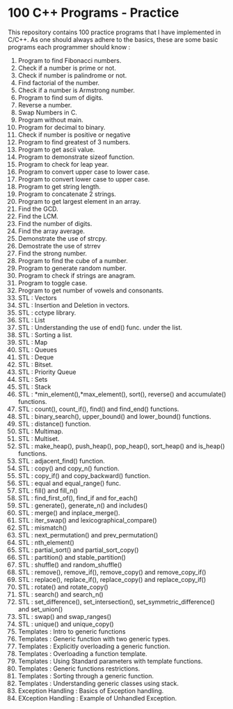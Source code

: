 # **100 C++ Programs - Practice**

This repository contains 100 practice programs that I have implemented in C/C++. As one should always adhere to the basics, these are some basic programs each programmer should know :

1. Program to find Fibonacci numbers.
2. Check if a number is prime or not.
3. Check if number is palindrome or not.
4. Find factorial of the number.
5. Check if a number is Armstrong number.
6. Program to find sum of digits.
7. Reverse a number.
8. Swap Numbers in C.
9. Program without main.
10. Program for decimal to binary.
11. Check if number is positive or negative
12. Program to find greatest of 3 numbers.
13. Program to get ascii value.
14. Program to demonstrate sizeof function.
15. Program to check for leap year.
16. Program to convert upper case to lower case.
17. Program to convert lower case to upper case.
18. Program to get string length.
19. Program to concatenate 2 strings.
20. Program to get largest element in an array.
21. Find the GCD.
22. Find the LCM.
23. Find the number of digits.
24. Find the array average.
25. Demonstrate the use of strcpy.
26. Demostrate the use of strrev
27. Find the strong number.
28. Program to find the cube of a number.
29. Program to generate random number.
30. Program to check if strings are anagram.
31. Program to toggle case.
32. Program to get number of vowels and consonants.
33. STL : Vectors
34. STL : Insertion and Deletion in vectors.
35. STL : cctype library.
36. STL : List
37. STL : Understanding the use of end() func. under the list.
38. STL : Sorting a list.
39. STL : Map
40. STL : Queues
41. STL : Deque
42. STL : Bitset.
43. STL : Priority Queue
44. STL : Sets
45. STL : Stack
46. STL : *min_element(),*max_element(), sort(), reverse() and accumulate() functions.
47. STL : count(), count_if(), find() and find_end() functions.
48. STL : binary_search(), upper_bound() and lower_bound() functions.
49. STL : distance() function.
50. STL : Multimap.
51. STL : Multiset.
52. STL : make_heap(), push_heap(), pop_heap(), sort_heap() and is_heap() functions.
53. STL : adjacent_find() function.
54. STL : copy() and copy_n() function.
55. STL : copy_if() and copy_backward() function.
56. STL : equal and equal_range() func.
57. STL : fill() and fill_n()
58. STL : find_first_of(), find_if and for_each()
59. STL : generate(), generate_n() and includes()
60. STL : merge() and inplace_merge().
61. STL : iter_swap() and lexicographical_compare()
62. STL : mismatch()
63. STL : next_permutation() and prev_permutation()
64. STL : nth_element()
65. STL : partial_sort() and partial_sort_copy()
66. STL : partition() and stable_partition()
67. STL : shuffle() and random_shuffle()
68. STL : remove(), remove_if(), remove_copy() and remove_copy_if()
69. STL : replace(), replace_if(), replace_copy() and replace_copy_if()
70. STL : rotate() and rotate_copy()
71. STL : search() and search_n()
72. STL : set_difference(), set_intersection(), set_symmetric_difference() and set_union()
73. STL : swap() and swap_ranges()
74. STL : unique() and unique_copy()
75. Templates : Intro to generic functions
76. Templates : Generic function with two generic types.
77. Templates : Explicitly overloading a generic function.
78. Templates : Overloading a function template.
79. Templates : Using Standard parameters with template functions.
80. Templates : Generic functions restrictions.
81. Templates : Sorting through a generic function.
82. Templates : Understanding generic classes using stack.
83. Exception Handling : Basics of Exception handling.
84. EXception Handling : Example of Unhandled Exception.
